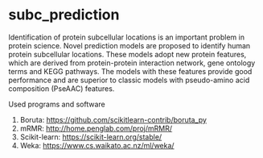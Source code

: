 # subc_prediction
Identification of protein subcellular locations is an important problem in protein science. Novel prediction models are proposed to identify human protein subcellular locations. These models adopt new protein features, which are derived from protein-protein interaction network, gene ontology terms and KEGG pathways. The models with these features provide good performance and are superior to classic models with pseudo-amino acid composition (PseAAC) features.



Used programs and software
1. Boruta: https://github.com/scikitlearn-contrib/boruta_py
2. mRMR: http://home.penglab.com/proj/mRMR/
3. Scikit-learn: https://scikit-learn.org/stable/
4. Weka: https://www.cs.waikato.ac.nz/ml/weka/
